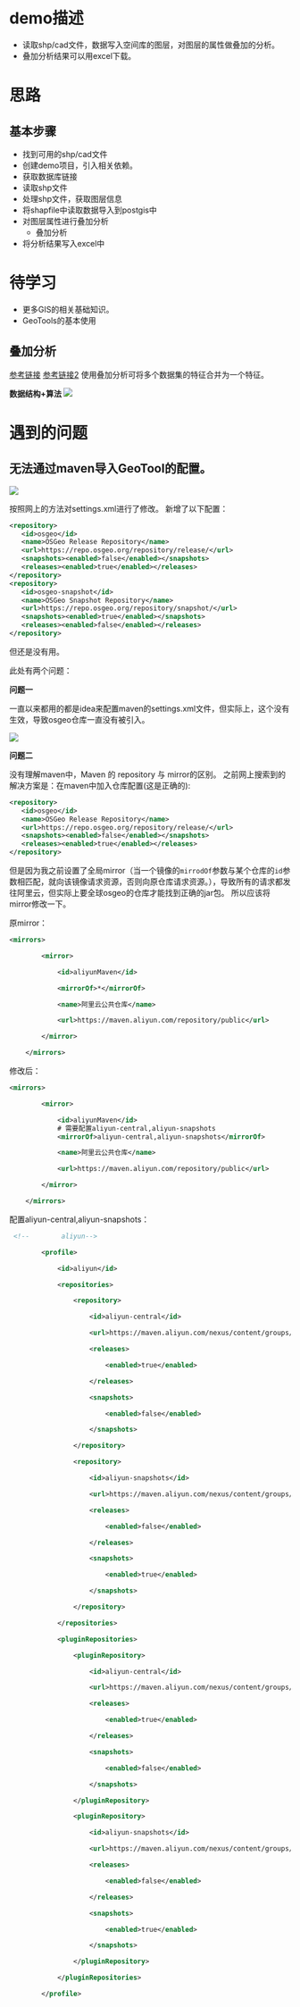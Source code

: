 # demo描述

- 读取shp/cad文件，数据写入空间库的图层，对图层的属性做叠加的分析。
- 叠加分析结果可以用excel下载。

# 思路
## 基本步骤

- 找到可用的shp/cad文件
- 创建demo项目，引入相关依赖。
- 获取数据库链接
- 读取shp文件
- 处理shp文件，获取图层信息
- 将shapfile中读取数据导入到postgis中
- 对图层属性进行叠加分析
	- 叠加分析
- 将分析结果写入excel中

# 待学习

- 更多GIS的相关基础知识。
- GeoTools的基本使用

## 叠加分析

[参考链接](https://desktop.arcgis.com/zh-cn/arcmap/latest/analyze/commonly-used-tools/overlay-analysis.htm)
[参考链接2](https://cloud.tencent.com/developer/article/1357056)
使用叠加分析可将多个数据集的特征合并为一个特征。

**数据结构+算法**
![](other/Pasted%20image%2020240415115325.png)
# 遇到的问题

## 无法通过maven导入GeoTool的配置。

![](other/Pasted%20image%2020240415145202.png)

按照网上的方法对settings.xml进行了修改。
新增了以下配置：
``` xml
<repository>
   <id>osgeo</id>
   <name>OSGeo Release Repository</name>
   <url>https://repo.osgeo.org/repository/release/</url>
   <snapshots><enabled>false</enabled></snapshots>
   <releases><enabled>true</enabled></releases>
</repository>
<repository>
   <id>osgeo-snapshot</id>
   <name>OSGeo Snapshot Repository</name>
   <url>https://repo.osgeo.org/repository/snapshot/</url>
   <snapshots><enabled>true</enabled></snapshots>
   <releases><enabled>false</enabled></releases>
</repository>
```

但还是没有用。

此处有两个问题：

**问题一**

一直以来都用的都是idea来配置maven的settings.xml文件，但实际上，这个没有生效，导致osgeo仓库一直没有被引入。

![](other/Pasted%20image%2020240415151438.png)

**问题二**

没有理解maven中，Maven 的 repository 与 mirror的区别。
之前网上搜索到的解决方案是：在maven中加入仓库配置(这是正确的):
```xml
<repository>
   <id>osgeo</id>
   <name>OSGeo Release Repository</name>
   <url>https://repo.osgeo.org/repository/release/</url>
   <snapshots><enabled>false</enabled></snapshots>
   <releases><enabled>true</enabled></releases>
</repository>
```
但是因为我之前设置了全局mirror（当一个镜像的`mirrodOf`参数与某个仓库的`id`参数相匹配，就向该镜像请求资源，否则向原仓库请求资源。），导致所有的请求都发往阿里云，但实际上要全球osgeo的仓库才能找到正确的jar包。
所以应该将mirror修改一下。

原mirror：
```xml
<mirrors>

        <mirror>

            <id>aliyunMaven</id>

            <mirrorOf>*</mirrorOf>

            <name>阿里云公共仓库</name>

            <url>https://maven.aliyun.com/repository/public</url>

        </mirror>

    </mirrors>
```

修改后：
```xml
<mirrors>

        <mirror>

            <id>aliyunMaven</id>
			# 需要配置aliyun-central,aliyun-snapshots
            <mirrorOf>aliyun-central,aliyun-snapshots</mirrorOf>

            <name>阿里云公共仓库</name>

            <url>https://maven.aliyun.com/repository/public</url>

        </mirror>

    </mirrors>
```

配置aliyun-central,aliyun-snapshots：

``` xml
 <!--        aliyun-->

        <profile>

            <id>aliyun</id>

            <repositories>

                <repository>

                    <id>aliyun-central</id>

                    <url>https://maven.aliyun.com/nexus/content/groups/public</url>

                    <releases>

                        <enabled>true</enabled>

                    </releases>

                    <snapshots>

                        <enabled>false</enabled>

                    </snapshots>

                </repository>

                <repository>

                    <id>aliyun-snapshots</id>

                    <url>https://maven.aliyun.com/nexus/content/groups/public</url>

                    <releases>

                        <enabled>false</enabled>

                    </releases>

                    <snapshots>

                        <enabled>true</enabled>

                    </snapshots>

                </repository>

            </repositories>

            <pluginRepositories>

                <pluginRepository>

                    <id>aliyun-central</id>

                    <url>https://maven.aliyun.com/nexus/content/groups/public</url>

                    <releases>

                        <enabled>true</enabled>

                    </releases>

                    <snapshots>

                        <enabled>false</enabled>

                    </snapshots>

                </pluginRepository>

                <pluginRepository>

                    <id>aliyun-snapshots</id>

                    <url>https://maven.aliyun.com/nexus/content/groups/public</url>

                    <releases>

                        <enabled>false</enabled>

                    </releases>

                    <snapshots>

                        <enabled>true</enabled>

                    </snapshots>

                </pluginRepository>

            </pluginRepositories>

        </profile>
```